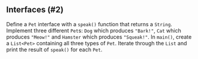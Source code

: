 ## Interfaces (#2)

Define a `Pet` interface with a `speak()` function that returns a `String`.
Implement three different `Pet`s: `Dog` which produces `"Bark!"`, `Cat` which
produces `"Meow!"` and `Hamster` which produces `"Squeak!"`. In `main()`, create a
`List<Pet>` containing all three types of `Pet`. Iterate through the `List` and
print the result of `speak()` for each `Pet`.